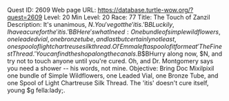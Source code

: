 Quest ID: 2609
Web page URL: https://database.turtle-wow.org/?quest=2609
Level: 20
Min Level: 20
Race: 77
Title: The Touch of Zanzil
Description: It's unanimous, $N. You've got the 'itis.'$B$BLuckily, I have a cure for the 'itis.'$B$BHere's what I need: One bundle of simple wildflowers, one leaded vial, one bronze tube, and last but certainly not least, one spool of light chartreuse silk thread. Ol' Emma left a spool of it for me at 'The Finest Thread.' You can find the shop along the canals.$B$BHurry along now, $N, and try not to touch anyone until you're cured. Oh, and Dr. Montgomery says you need a shower -- his words, not mine.
Objective: Bring Doc Mixilpixil one bundle of Simple Wildflowers, one Leaded Vial, one Bronze Tube, and one Spool of Light Chartreuse Silk Thread. The 'itis' doesn't cure itself, young $g fella:lady;. 
